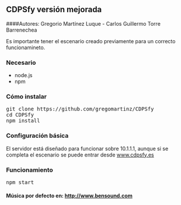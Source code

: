## CDPSfy versión mejorada
####Autores: Gregorio Martínez Luque - Carlos Guillermo Torre Barrenechea 

Es importante tener el escenario creado previamente para un correcto funcionamineto.
### Necesario

- node.js
- npm

### Cómo instalar

<pre>
git clone https://github.com/gregomartinz/CDPSfy
cd CDPSfy
npm install
</pre>

### Configuración básica

El servidor está diseñado para funcionar sobre 10.1.1.1, aunque si se completa el escenario se puede entrar desde www.cdpsfy.es

### Funcionamiento

<pre>
npm start
</pre>

#### Música por defecto en: http://www.bensound.com
